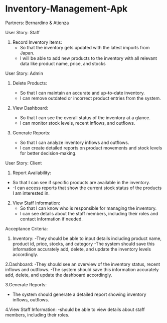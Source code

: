 # Inventory-Management-Apk
Partners:
Bernardino & Atienza

User Story: Staff
1. Record Inventory Items:
   - So that the inventory gets updated with the latest imports from Japan.
   - I will be able to add new products to the inventory with all relevant data like product name, price, and stocks

 User Story: Admin
1. Delete Products:
   - So that I can maintain an accurate and up-to-date inventory.
   - I can remove outdated or incorrect product entries from the system.

2. View Dashboard:
   - So that I can see the overall status of the inventory at a glance.
   - I can monitor stock levels, recent inflows, and outflows.

3. Generate Reports:
   - So that I can analyze inventory inflows and outflows.
   - I can create detailed reports on product movements and stock levels for better decision-making.

User Story: Client
1.  Report Availability:
   - So that I can see if specific products are available in the inventory.
   - -I can access reports that show the current stock status of the products I am interested in.

2. View Staff Information:
   - So that I can know who is responsible for managing the inventory.
   - I can see details about the staff members, including their roles and contact information if needed.
  
Acceptance Criteria:

1. Inventory:
   -They should be able to input details including product name, product id, price, stocks, and category
   -The system should save this information accurately add, delete, and update the inventory levels accordingly.

2.Dashboard:
-They should see an overview of the inventory status, recent inflows and outflows.
-The system should save this information accurately add, delete, and update the dashboard accordingly.

3.Generate Reports:
- The system should generate a detailed report showing inventory inflows, outflows.

4.View Staff Information:
 -should be able to view details about staff members, including their roles.
 










  

   
